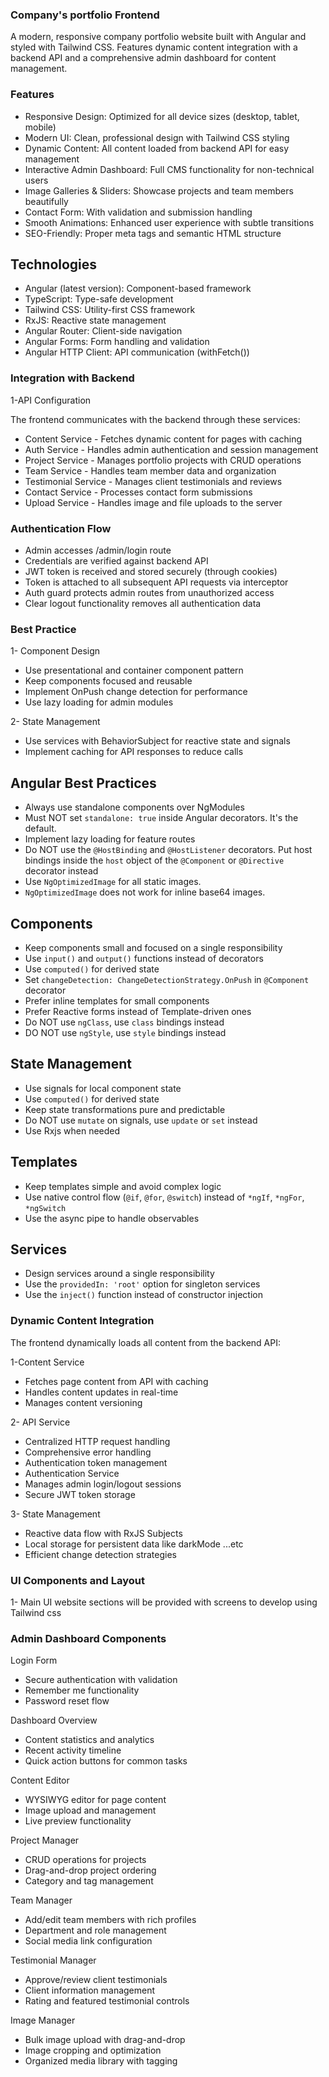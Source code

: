 ### Company's portfolio Frontend

A modern, responsive company portfolio website built with Angular and styled with Tailwind CSS. Features dynamic content integration with a backend API and a comprehensive admin dashboard for content management.

### Features

- Responsive Design: Optimized for all device sizes (desktop, tablet, mobile)
- Modern UI: Clean, professional design with Tailwind CSS styling
- Dynamic Content: All content loaded from backend API for easy management
- Interactive Admin Dashboard: Full CMS functionality for non-technical users
- Image Galleries & Sliders: Showcase projects and team members beautifully
- Contact Form: With validation and submission handling
- Smooth Animations: Enhanced user experience with subtle transitions
- SEO-Friendly: Proper meta tags and semantic HTML structure

## Technologies

- Angular (latest version): Component-based framework
- TypeScript: Type-safe development
- Tailwind CSS: Utility-first CSS framework
- RxJS: Reactive state management
- Angular Router: Client-side navigation
- Angular Forms: Form handling and validation
- Angular HTTP Client: API communication (withFetch())

### Integration with Backend

1-API Configuration

The frontend communicates with the backend through these services:

- Content Service - Fetches dynamic content for pages with caching
- Auth Service - Handles admin authentication and session management
- Project Service - Manages portfolio projects with CRUD operations
- Team Service - Handles team member data and organization
- Testimonial Service - Manages client testimonials and reviews
- Contact Service - Processes contact form submissions
- Upload Service - Handles image and file uploads to the server

### Authentication Flow

- Admin accesses /admin/login route
- Credentials are verified against backend API
- JWT token is received and stored securely (through cookies)
- Token is attached to all subsequent API requests via interceptor
- Auth guard protects admin routes from unauthorized access
- Clear logout functionality removes all authentication data

### Best Practice

1- Component Design

- Use presentational and container component pattern
- Keep components focused and reusable
- Implement OnPush change detection for performance
- Use lazy loading for admin modules

2- State Management

- Use services with BehaviorSubject for reactive state and signals
- Implement caching for API responses to reduce calls

## Angular Best Practices

- Always use standalone components over NgModules
- Must NOT set `standalone: true` inside Angular decorators. It's the default.
- Implement lazy loading for feature routes
- Do NOT use the `@HostBinding` and `@HostListener` decorators. Put host bindings inside the `host` object of the `@Component` or `@Directive` decorator instead
- Use `NgOptimizedImage` for all static images.
- `NgOptimizedImage` does not work for inline base64 images.

## Components

- Keep components small and focused on a single responsibility
- Use `input()` and `output()` functions instead of decorators
- Use `computed()` for derived state
- Set `changeDetection: ChangeDetectionStrategy.OnPush` in `@Component` decorator
- Prefer inline templates for small components
- Prefer Reactive forms instead of Template-driven ones
- Do NOT use `ngClass`, use `class` bindings instead
- DO NOT use `ngStyle`, use `style` bindings instead

## State Management

- Use signals for local component state
- Use `computed()` for derived state
- Keep state transformations pure and predictable
- Do NOT use `mutate` on signals, use `update` or `set` instead
- Use Rxjs when needed

## Templates

- Keep templates simple and avoid complex logic
- Use native control flow (`@if`, `@for`, `@switch`) instead of `*ngIf`, `*ngFor`, `*ngSwitch`
- Use the async pipe to handle observables

## Services

- Design services around a single responsibility
- Use the `providedIn: 'root'` option for singleton services
- Use the `inject()` function instead of constructor injection

### Dynamic Content Integration

The frontend dynamically loads all content from the backend API:

1-Content Service

- Fetches page content from API with caching
- Handles content updates in real-time
- Manages content versioning

2- API Service

- Centralized HTTP request handling
- Comprehensive error handling
- Authentication token management
- Authentication Service
- Manages admin login/logout sessions
- Secure JWT token storage

3- State Management

- Reactive data flow with RxJS Subjects
- Local storage for persistent data like darkMode ...etc
- Efficient change detection strategies

### UI Components and Layout

1- Main UI website sections will be provided with screens to develop using Tailwind css

### Admin Dashboard Components

Login Form

- Secure authentication with validation
- Remember me functionality
- Password reset flow

Dashboard Overview

- Content statistics and analytics
- Recent activity timeline
- Quick action buttons for common tasks

Content Editor

- WYSIWYG editor for page content
- Image upload and management
- Live preview functionality

Project Manager

- CRUD operations for projects
- Drag-and-drop project ordering
- Category and tag management

Team Manager

- Add/edit team members with rich profiles
- Department and role management
- Social media link configuration

Testimonial Manager

- Approve/review client testimonials
- Client information management
- Rating and featured testimonial controls

Image Manager

- Bulk image upload with drag-and-drop
- Image cropping and optimization
- Organized media library with tagging
